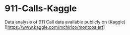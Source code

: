 # 911-Calls-Kaggle

Data analysis of 911 Call data available publicly on (Kaggle)[!https://www.kaggle.com/mchirico/montcoalert]